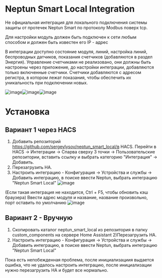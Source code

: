 # Neptun Smart Local Integration

Не официальная интеграция для локального подключения системы защиты от протечек Neptun Smart по протоколу Modbus поверх tcp.

Для настройки модуль должен быть подключен к сети любым способом и должен быть известен его IP - адрес

В интеграции доступно состояние модуля, линий, настройка линий, беспроводных датчиков, показания счетчиков (добавляются в раздел Энергия). Управление счетчиками не реализовано, они должны быть настроены через приложение, до настройки интеграции, добавляются только включенные счетчики. Счетчики добавляются с адресом регистра, в котором лежат показания, чтобы обеспечить их уникальность при подключении новых.

![image](https://github.com/user-attachments/assets/fcecd850-dd88-435d-be48-c2b04309730c)![image](https://github.com/user-attachments/assets/f4ee55cc-f55d-4f3c-ba52-9db3b4d8dd83)![image](https://github.com/user-attachments/assets/85ea9ada-009a-43d0-badd-89511862a8c6)




# Установка
## Вариант 1 через HACS
1) Добавить репозиторий https://github.com/sergeylysov/neptun_smart_local/в HACS. Перейти в HACS -> Интеграции -> Спарва сверху 3 точки -> Пользовательские репозитории, вставить ссылку и выбрать категорию "Интеграция" -> Добавить.
2) Перезагрузить HA.
3) Настроить интеграцию - Конфигурация -> Устройства и службы -> Добавить интеграцию, в поиске ввести Neptun, выбрать интеграцию "Neptun Smart Local"
![image](https://github.com/user-attachments/assets/1cb74aa9-258f-4fcd-b3d3-7276af6f207c)

(Если такая интеграция не находится, Ctrl + F5, чтобы обновить кэш браузера)
Ввести адрес модуля и название, название произвольно, порт оставить по умолчанию
![image](https://github.com/user-attachments/assets/386527a1-5006-45cf-9263-4e25905d93c6)


## Вариант 2 - Вручную
1) Cкопировать каталог neptun_smart_local из репозитория в папку custom_components на сервере Home Assistant
2)Перезагрузить HA.
3) Настроить интеграцию - Конфигурация -> Устройства и службы -> Добавить интеграцию, в поиске ввести Neptun, выбрать интеграцию "Neptun Smart Local"

Пока есть непобежденная проблема, после инициализациия выдается ошибка, что не удалось настроить интеграцию, после инициализации нужно перезагрузить HA и будет все нормально.
